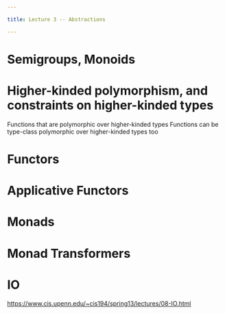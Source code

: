 ```yaml
---

title: Lecture 3 -- Abstractions

---
```


Semigroups, Monoids
===================

Higher-kinded polymorphism, and constraints on higher-kinded types
==================================================================

Functions that are polymorphic over higher-kinded types
Functions can be type-class polymorphic over higher-kinded types too

Functors
========

Applicative Functors
====================

Monads
======

Monad Transformers
==================

IO
===

https://www.cis.upenn.edu/~cis194/spring13/lectures/08-IO.html

